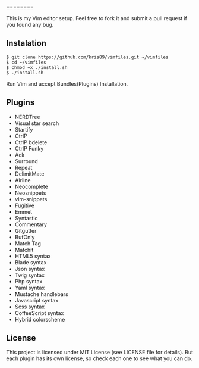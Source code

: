 
========

This is my Vim editor setup.
Feel free to fork it
and submit a pull request if you found any bug.

Instalation
-----------

    $ git clone https://github.com/kris89/vimfiles.git ~/vimfiles
    $ cd ~/vimfiles
    $ chmod +x ./install.sh
    $ ./install.sh

Run Vim and accept Bundles(Plugins) Installation.

Plugins
----------------

* NERDTree
* Visual star search
* Startify
* CtrlP
* CtrlP bdelete
* CtrlP Funky
* Ack
* Surround
* Repeat
* DelimitMate
* Airline
* Neocomplete
* Neosnippets
* vim-snippets
* Fugitive
* Emmet
* Syntastic
* Commentary
* Gitgutter
* BufOnly
* Match Tag
* Matchit
* HTML5 syntax
* Blade syntax
* Json syntax
* Twig syntax
* Php syntax
* Yaml syntax
* Mustache handlebars
* Javascript syntax
* Scss syntax
* CoffeeScript syntax
* Hybrid colorscheme

License
-------

This project is licensed under MIT License (see LICENSE file for details). But
each plugin has its own license, so check each one to see what you can do.
